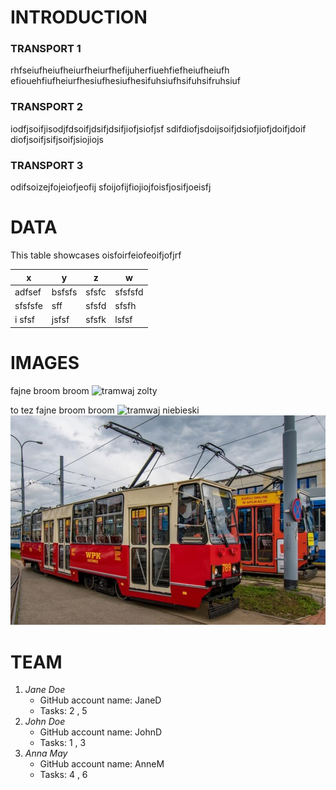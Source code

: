 # INTRODUCTION
   ### TRANSPORT 1
   rhfseiufheiufheiurfheiurfhefijuherfiuehfiefheiufheiufh
   efiouehfiufheiurfhesiufhesiufhesifuhsiufhsifuhsifruhsiuf
   ### TRANSPORT 2
   iodfjsoifjisodjfdsoifjdsifjdsifjiofjsiofjsf
   sdifdiofjsdoijsoifjdsiofjiofjdoifjdoif
   diofjsoifjsifjsoifjsiojiojs
   ### TRANSPORT 3
   odifsoizejfojeiofjeofij
   sfoijofijfiojiojfoisfjosifjoeisfj
# DATA
   This table showcases oisfoirfeiofeoifjofjrf
   
   | x | y | z | w |
   |---|---|---|---|
   | adfsef | bsfsfs | sfsfc | sfsfsfd |
   | sfsfsfe | sff | sfsfd | sfsfh |
   | i sfsf| jsfsf | sfsfk | lsfsf |

# IMAGES
fajne broom broom
![tramwaj zolty](https://plikimpi.krakow.pl/zalacznik/274924/4.jpg)

to tez fajne broom broom
![tramwaj niebieski](https://www.mpk.poznan.pl/wp-content/uploads/2025/04/Rozswietlony-wschodzacym-sloncem-niebieski-wagon.jpg)
![tramwaj](IMG1/tramwaj.jpg)
   
# TEAM
1. *Jane Doe*
   - GitHub account name: JaneD
   - Tasks: 2 , 5
2. *John Doe*
   - GitHub account name: JohnD
   - Tasks: 1 , 3
3. *Anna May*
   - GitHub account name: AnneM
   - Tasks: 4 , 6

